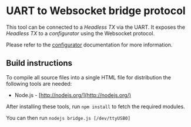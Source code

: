 # UART to Websocket bridge protocol

This tool can be connected to a *Headless TX* via the UART. It exposes
the *Headless TX* to a *configurator* using the Websocket protocol.

Please refer to the [configurator](../../doc/configurator.md) documentation for
more information.


## Build instructions

To compile all source files into a single HTML file for distribution the following tools are needed:

- Node.js - [http://nodejs.org/](http://nodejs.org/)

After installing these tools, run `npm install` to fetch the required modules.

You can then run `nodejs bridge.js [/dev/ttyUSB0]`